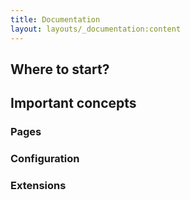 ```yaml
---
title: Documentation
layout: layouts/_documentation:content
---
```


## Where to start?

## Important concepts

### Pages

### Configuration

### Extensions

